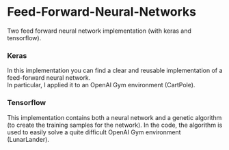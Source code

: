 # Feed-Forward-Neural-Networks
Two feed forward neural network implementation (with keras and tensorflow).
### Keras
In this implementation you can find a clear and reusable implementation of a feed-forward neural network.<br>
In particular, I applied it to an OpenAI Gym environment (CartPole).
### Tensorflow
This implementation contains both a neural network and a genetic algorithm (to create the training samples for the network).
In the code, the algorithm is used to easily solve a quite difficult OpenAI Gym environment (LunarLander). 
